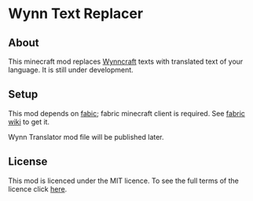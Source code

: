 # Wynn Text Replacer

## About

This minecraft mod replaces [Wynncraft](https://wynncraft.com/) texts with translated text of your language.
It is still under development.

## Setup

This mod depends on [fabic](https://fabricmc.net/);
fabric minecraft client is required.
See [fabric wiki](https://fabricmc.net/wiki/start) to get it.

Wynn Translator mod file will be published later.

## License

This mod is licenced under the MIT licence. To see the full terms of the licence click [here](https://github.com/McJty/TheOneProbe/blob/1.10/LICENCE).
